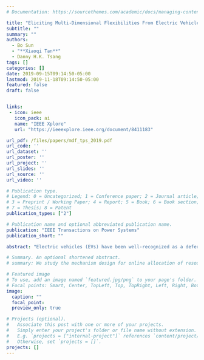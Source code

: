 ```yaml
---
# Documentation: https://sourcethemes.com/academic/docs/managing-content/

title: "Eliciting Multi-Dimensional Flexibilities From Electric Vehicles: A Mechanism Design Approach"
subtitle: ""
summary: ""
authors:
  - Bo Sun
  - "**Xiaoqi Tan**"
  - Danny H.K. Tsang
tags: []
categories: []
date: 2019-09-15T09:14:50-05:00
lastmod: 2019-11-18T09:14:50-05:00
featured: false
draft: false


links:
 - icon: ieee
   icon_pack: ai
   name: "IEEE Xplore"
   url: "https://ieeexplore.ieee.org/document/8411183"

url_pdf: /files/papers/mdf_tps_2019.pdf
url_code: ''
url_dataset: ''
url_poster: ''
url_project: ''
url_slides: ''
url_source: ''
url_video: ''

# Publication type.
# Legend: 0 = Uncategorized; 1 = Conference paper; 2 = Journal article;
# 3 = Preprint / Working Paper; 4 = Report; 5 = Book; 6 = Book section;
# 7 = Thesis; 8 = Patent
publication_types: ["2"]

# Publication name and optional abbreviated publication name.
publication: "IEEE Transactions on Power Systems"
publication_short: ""

abstract: "Electric vehicles (EVs) have been well-recognized as a deferrable load with the flexibility to shift their energy demands over time. Although this one-dimensional flexibility has been extensively investigated both by research and industrial implementations, the expanding energy demand and the associated uncertainties still make the integration of a large population of EVs into power system reliably and economically greatly challenging. In this paper, we design an auction scheme via mechanism design to elicit two additional flexibilities, namely, energy-flexibility and deadline-flexibility, from EVs. An offline mechanism is firstly designed as a benchmark based on the famous Vickrey-Clark-Groves mechanism. Then based on the primal-dual approach, we propose an online auction, in which all bids are truthful, the loss of social welfare is bounded by competitive ratio, and the mechanism can be implemented in polynomial time. By the numerical results, we quantitatively show that both the power system operators and individual EVs can benefit from the integration of the multi-dimensional flexibilities through our proposed mechanisms."

# Summary. An optional shortened abstract.
# summary: We study the mechanism design for online allocation of resources. A single supplier who allocates capacity-limited resources (e.g., computing cycles, network bandwidth, energy, etc. ) to requests that arrive in a sequential and arbitrary manner.

# Featured image
# To use, add an image named `featured.jpg/png` to your page's folder.
# Focal points: Smart, Center, TopLeft, Top, TopRight, Left, Right, BottomLeft, Bottom, BottomRight.
image:
  caption: ""
  focal_point:
  preview_only: true

# Projects (optional).
#   Associate this post with one or more of your projects.
#   Simply enter your project's folder or file name without extension.
#   E.g. `projects = ["internal-project"]` references `content/project/deep-learning/index.md`.
#   Otherwise, set `projects = []`.
projects: []
---
```

